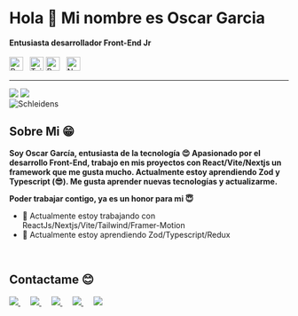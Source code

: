 # Hola 👋 Mi nombre es Oscar Garcia


**Entusiasta desarrollador Front-End Jr** 
<br>
<br>
<span><img src="https://img.shields.io/badge/Redux-593D88?style=for-the-badge&logo=redux&logoColor=white" alt="Redux logo" title="Redux" height="25" /></span>
&nbsp;
<span><img src="https://img.shields.io/badge/Tailwind_CSS-38B2AC?style=for-the-badge&logo=tailwind-css&logoColor=white" alt="TailwindCSS logo" title="TailwindCSS" height="25" /></span>
<span><img src="https://img.shields.io/badge/React-20232A?style=for-the-badge&logo=react&logoColor=61DAFB" alt="Ract logo" title="React" height="25" /></span>
&nbsp;
<span><img src="https://img.shields.io/badge/Node.js-43853D?style=for-the-badge&logo=node.js&logoColor=white" alt="Node logo" title="Node js" height="25" /></span>

***

<img src="https://img.shields.io/badge/React-20232A?style=for-the-badge&logo=react&logoColor=61DAFB"/> 
<img src="https://img.shields.io/badge/Node.js-43853D?style=for-the-badge&logo=node.js&logoColor=white" />
<br>


  <img align="center" alt="Schleidens" src="https://cdn.dribbble.com/users/1059583/screenshots/4171367/coding-freak.gif" />
  
  ## Sobre Mi &#128513;
  <p>
  <b>
  Soy Oscar García, entusiasta de la tecnología &#128525; Apasionado por el desarrollo Front-End, trabajo en mis proyectos con React/Vite/Nextjs un framework que me gusta mucho.
  Actualmente estoy aprendiendo Zod y Typescript (&#128526;).
  Me gusta aprender nuevas tecnologías y actualizarme.

  Poder trabajar contigo, ya es un honor para mi &#128519;
  </b>
  </p>

- 🔭 Actualmente estoy trabajando con ReactJs/Nextjs/Vite/Tailwind/Framer-Motion
- 🌱 Actualmente estoy aprendiendo Zod/Typescript/Redux

<br>

## Contactame 😊
<a href="https://twitter.com/Oscedu1592" target="_blank" >
<img src="https://img.shields.io/badge/-Twitter-1DA1F2?style=for-the-badge&logo=Twitter&logoColor=white"/>
</a>
&emsp;
<a href="https://instagram.com/osceduar15" target="_blank">
<img src="https://img.shields.io/badge/Instagram-E4405F?style=for-the-badge&logo=instagram&logoColor=white" />
</a>
&emsp;
<a href="https://www.linkedin.com/in/oscar-eduardo-garc%C3%ADa-leon-a15a14195/" target="_blank">
<img src="https://img.shields.io/badge/LinkedIn-0077B5?style=for-the-badge&logo=linkedin&logoColor=white" />
</a>
&emsp;
<a href="https://discord.gg/oscedu15" target="_blank">
  <img src="https://img.shields.io/badge/Discord-7289DA?style=for-the-badge&logo=discord&logoColor=white"/>
</a>
&emsp;
<a target="_blank" href="mailto:oscaregarcialeon@gmail.com">
  <img src="https://img.shields.io/badge/-Gmail-D14836?style=for-the-badge&logo=Gmail&logoColor=white"/>
</a>

<br />
<br />
